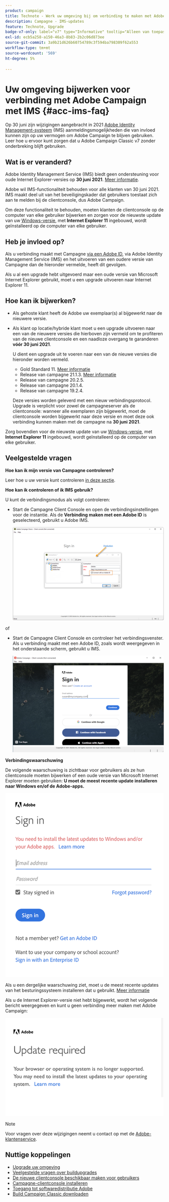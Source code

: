 ```yaml
---
product: campaign
title: Technote - Werk uw omgeving bij om verbinding te maken met Adobe Campaign met IMS
description: Campagne - IMS-updates
feature: Technote, Upgrade
badge-v7-only: label="v7" type="Informative" tooltip="Alleen van toepassing op Campaign Classic v7"
exl-id: ecb5a258-a150-46a3-8b83-2b2c06d873ee
source-git-commit: 3a9b21d626b60754789c3f594ba798309f62a553
workflow-type: tm+mt
source-wordcount: '569'
ht-degree: 5%

---
```


# Uw omgeving bijwerken voor verbinding met Adobe Campaign met IMS {#acc-ims-faq}



Op 30 juni zijn wijzigingen aangebracht in 2021 [Adobe Identity Management-systeem](https://helpx.adobe.com/enterprise/using/identity.html) (IMS) aanmeldingsmogelijkheden die van invloed kunnen zijn op uw vermogen om Adobe Campaign te blijven gebruiken. Leer hoe u ervoor kunt zorgen dat u Adobe Campaign Classic v7 zonder onderbreking blijft gebruiken.

## Wat is er veranderd?

Adobe Identity Management Service (IMS) biedt geen ondersteuning voor oude Internet Explorer-versies op **30 juni 2021**. [Meer informatie](https://helpx.adobe.com/x-productkb/global/update-operating-system-and-browser.html).

Adobe wil IMS-functionaliteit behouden voor alle klanten van 30 juni 2021. IMS maakt deel uit van het beveiligingskader dat gebruikers toestaat zich aan te melden bij de clientconsole, dus Adobe Campaign.

Om deze functionaliteit te behouden, moeten klanten de clientconsole op de computer van elke gebruiker bijwerken en zorgen voor de nieuwste update van uw [Windows-versie](../../rn/using/compatibility-matrix.md#ClientConsoleoperatingsystems), met **Internet Explorer 11** ingebouwd, wordt geïnstalleerd op de computer van elke gebruiker.

## Heb je invloed op?

Als u verbinding maakt met Campagne [via een Adobe ID](../../integrations/using/about-adobe-id.md), via Adobe Identity Management Service (IMS) en het uitvoeren van een oudere versie van Campagne dan de hieronder vermelde, heeft dit gevolgen.

Als u al een upgrade hebt uitgevoerd maar een oude versie van Microsoft Internet Explorer gebruikt, moet u een upgrade uitvoeren naar Internet Explorer 11.

## Hoe kan ik bijwerken?

* Als gehoste klant heeft de Adobe uw exemplaar(s) al bijgewerkt naar de nieuwere versie.

* Als klant op locatie/hybride klant moet u een upgrade uitvoeren naar een van de nieuwere versies die hierboven zijn vermeld om te profiteren van de nieuwe clientconsole en een naadloze overgang te garanderen **vóór 30 juni 2021**.

  U dient een upgrade uit te voeren naar een van de nieuwe versies die hieronder worden vermeld.

   * Gold Standard 11. [Meer informatie](../../rn/using/gold-standard.md)
   * Release van campagne 21.1.3. [Meer informatie](../../rn/using/latest-release.md)
   * Release van campagne 20.2.5.
   * Release van campagne 20.1.4.
   * Release van campagne 19.2.4.

  Deze versies worden geleverd met een nieuw verbindingsprotocol. Upgrade is verplicht voor zowel de campagneserver als de clientconsole: wanneer alle exemplaren zijn bijgewerkt, moet de clientconsole worden bijgewerkt naar deze versie en moet deze ook verbinding kunnen maken met de campagne na **30 juni 2021**.

Zorg bovendien voor de nieuwste update van uw [Windows-versie](../../rn/using/compatibility-matrix.md#ClientConsoleoperatingsystems), met **Internet Explorer 11** ingebouwd, wordt geïnstalleerd op de computer van elke gebruiker.

## Veelgestelde vragen

**Hoe kan ik mijn versie van Campagne controleren?**

Leer hoe u uw versie kunt controleren [in deze sectie](../../platform/using/launching-adobe-campaign.md#getting-your-campaign-version).


**Hoe kan ik controleren of ik IMS gebruik?**

U kunt de verbindingsmodus als volgt controleren:

* Start de Campagne Client Console en open de verbindingsinstellingen voor de instantie. Als de **Verbinding maken met een Adobe ID** is geselecteerd, gebruikt u Adobe IMS.

  ![](../../integrations/using/assets/ims_1.png)

of

* Start de Campagne Client Console en controleer het verbindingsvenster. Als u verbinding maakt met een Adobe ID, zoals wordt weergegeven in het onderstaande scherm, gebruikt u IMS.

  ![](../../integrations/using/assets/adobeID.png)

**Verbindingswaarschuwing**

De volgende waarschuwing is zichtbaar voor gebruikers als ze hun clientconsole moeten bijwerken of een oude versie van Microsoft Internet Explorer moeten gebruiken: **U moet de meest recente update installeren naar Windows en/of de Adobe-apps.**

![](../../integrations/using/assets/do-not-localize/errorMsg.png)

Als u een dergelijke waarschuwing ziet, moet u de meest recente updates van het besturingssysteem installeren dat u gebruikt. [Meer informatie](https://helpx.adobe.com/x-productkb/global/update-operating-system-and-browser.html)

Als u de Internet Explorer-versie niet hebt bijgewerkt, wordt het volgende bericht weergegeven en kunt u geen verbinding meer maken met Adobe Campaign:

![](../../integrations/using/assets/do-not-localize/errorUpdateReq.png)

>[!NOTE]
>
>Voor vragen over deze wijzigingen neemt u contact op met de [Adobe-klantenservice](https://helpx.adobe.com/nl/enterprise/admin-guide.html/enterprise/using/support-for-experience-cloud.ug.html).
>

## Nuttige koppelingen

* [Upgrade uw omgeving](../../production/using/build-upgrade.md)
* [Veelgestelde vragen over buildupgrades](../../platform/using/faq-build-upgrade.md)
* [De nieuwe clientconsole beschikbaar maken voor gebruikers](../../installation/using/client-console-availability-for-windows.md)
* [Campagne-clientconsole installeren](../../installation/using/installing-the-client-console.md)
* [Toegang tot softwaredistributie Adobe](https://experienceleague.adobe.com/docs/experience-cloud/software-distribution/home.html)
* [Build Campaign Classic downloaden](https://experience.adobe.com/#/downloads/content/software-distribution/en/campaign.html)
